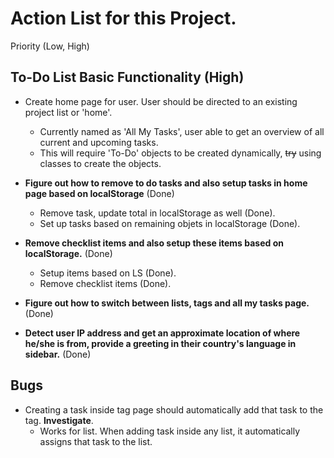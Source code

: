 # Action List for this Project.

Priority (Low, High)

## To-Do List Basic Functionality (High)
- Create home page for user. User should be directed to an existing project list or 'home'.
    - Currently named as 'All My Tasks', user able to get an overview of all current and upcoming tasks.
    - This will require 'To-Do' objects to be created dynamically, ~~try~~ using classes to create the objects.

- **Figure out how to remove to do tasks and also setup tasks in home page based on localStorage** (Done)
    - Remove task, update total in localStorage as well (Done).
    - Set up tasks based on remaining objets in localStorage (Done).
- **Remove checklist items and also setup these items based on localStorage.** (Done)
    - Setup items based on LS (Done).
    - Remove checklist items (Done).
- **Figure out how to switch between lists, tags and all my tasks page.** (Done)
- **Detect user IP address and get an approximate location of where he/she is from, provide a greeting in their country's language in sidebar.** (Done)


## Bugs
- Creating a task inside tag page should automatically add that task to the tag. **Investigate**.
    - Works for list. When adding task inside any list, it automatically assigns that task to the list.